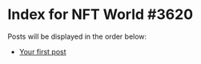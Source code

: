 # Index for NFT World #3620
Posts will be displayed in the order below:

- [Your first post](./001-first.md)

